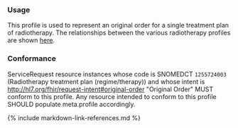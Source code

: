 ### Usage
This profile is used to represent an original order for a single treatment plan of radiotherapy. The relationships between the various radiotherapy profiles are shown [here](overview.html#relationships-between-profiles).

### Conformance
ServiceRequest resource instances whose code is SNOMEDCT `1255724003` (Radiotherapy treatment plan (regime/therapy)) and whose intent is http://hl7.org/fhir/request-intent#original-order "Original Order" MUST conform to this profile. Any resource intended to conform to this profile SHOULD populate meta.profile accordingly.

{% include markdown-link-references.md %}